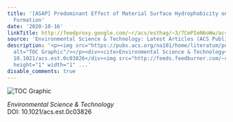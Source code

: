 ```yaml
---
title: '[ASAP] Predominant Effect of Material Surface Hydrophobicity on Gypsum Scale
  Formation'
date: '2020-10-16'
linkTitle: http://feedproxy.google.com/~r/acs/esthag/~3/7CmPIeN6oWw/acs.est.0c03826
source: 'Environmental Science & Technology: Latest Articles (ACS Publications)'
description: '<p><img src="https://pubs.acs.org/na101/home/literatum/publisher/achs/journals/content/esthag/0/esthag.ahead-of-print/acs.est.0c03826/20201016/images/medium/es0c03826_0008.gif"
  alt="TOC Graphic"/></p><div><cite>Environmental Science & Technology</cite></div><div>DOI:
  10.1021/acs.est.0c03826</div><img src="http://feeds.feedburner.com/~r/acs/esthag/~4/7CmPIeN6oWw"
  height="1" width="1" ...'
disable_comments: true
---
```

<p><img src="https://pubs.acs.org/na101/home/literatum/publisher/achs/journals/content/esthag/0/esthag.ahead-of-print/acs.est.0c03826/20201016/images/medium/es0c03826_0008.gif" alt="TOC Graphic"/></p><div><cite>Environmental Science & Technology</cite></div><div>DOI: 10.1021/acs.est.0c03826</div><img src="http://feeds.feedburner.com/~r/acs/esthag/~4/7CmPIeN6oWw" height="1" width="1" ...
